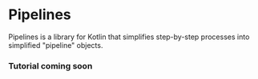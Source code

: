 # Pipelines
Pipelines is a library for Kotlin that simplifies step-by-step
processes into simplified "pipeline" objects.

### Tutorial coming soon